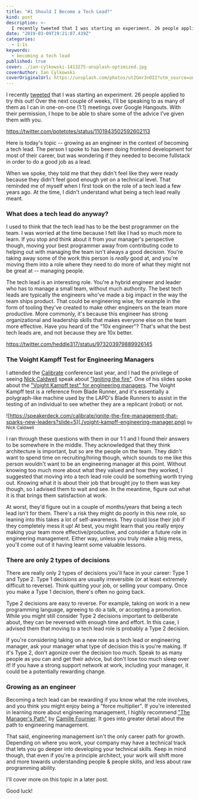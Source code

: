 ```yaml
---
title: "#1 Should I Become a Tech Lead?"
kind: post
description: >-
  I recently tweeted that I was starting an experiment. 26 people applied to try this out! Over the next couple of weeks, I'll be speaking to as many of them as I can in one-on-one (1:1) meetings over Google Hangouts. With their permission, I hope to be able to share some of the advice I've given them with you. Here is today's topic - growing as an engineer in the context of becoming a tech lead.
date: "2019-03-09T19:21:07.439Z"
categories:
  - 1:1s
keywords:
  - becoming a tech lead
published: true
cover: ./ian-cylkowski-1413275-unsplash-optimized.jpg
coverAuthor: Ian Cylkowski
coverOriginalUrl: https://unsplash.com/photos/ut2Gmr3nOII?utm_source=unsplash&utm_medium=referral&utm_content=creditCopyText
---
```


I recently [tweeted](https://twitter.com/potetotes/status/1101943502592602113) that I was starting an experiment. 26 people applied to try this out! Over the next couple of weeks, I'll be speaking to as many of them as I can in one-on-one (1:1) meetings over Google Hangouts. With their permission, I hope to be able to share some of the advice I've given them with you.

https://twitter.com/potetotes/status/1101943502592602113

Here is today's topic -- growing as an engineer in the context of becoming a tech lead. The person I spoke to has been doing frontend development for most of their career, but was wondering if they needed to become fullstack in order to do a good job as a lead.

When we spoke, they told me that they didn't feel like they were ready because they didn't feel good enough yet on a technical level. That reminded me of myself when I first took on the role of a tech lead a few years ago. At the time, I didn't understand what being a tech lead really meant.

### What does a tech lead do anyway?

I used to think that the tech lead has to be the best programmer on the team. I was worried at the time because I felt like I had so much more to learn. If you stop and think about it from your manager's perspective though, moving your best programmer away from contributing code to helping out with managing the team isn't always a good decision. You're taking away some of the work this person is *really* good at, and you're moving them into a role where they need to do more of what they might not be great at -- managing people.

The tech lead is an interesting role. You're a hybrid engineer and leader who has to manage a small team, without much authority. The best tech leads are typically the engineers who've made a big impact in the way the team ships product. That could be engineering wise, for example in the form of tooling they've created to make other engineers on the team more productive. More commonly, it's because this engineer has strong organizational and leadership skills that makes everyone else on the team more effective. Have you heard of the "10x engineer"? That's what the best tech leads are, and not because they are 10x better.

https://twitter.com/heddle317/status/973203979889926145

### The Voight Kampff Test for Engineering Managers

I attended the [Calibrate](https://www.calibratesf.com/) conference last year, and I had the privilege of seeing [Nick Caldwell](https://twitter.com/nickcald) speak about ["Igniting the fire"](https://www.youtube.com/watch?v=URynuPW8fPg&list=PL8iMj9kx_ykSqcV7ro9VJDvE6FsQSMg2N). One of his slides spoke about the ["Voight Kampff test" for engineering managers](https://speakerdeck.com/calibrate/ignite-the-fire-management-that-sparks-new-leaders?slide=5). The Voight Kampff test is a reference from Blade Runner, and it's essentially a polygraph-like machine used by the LAPD's Blade Runners to assist in the testing of an individual to see whether they are a replicant (robot) or not.

![https://speakerdeck.com/calibrate/ignite-the-fire-management-that-sparks-new-leaders?slide=5](./voight-kampff-engineering-manager.png)
<small>by Nick Caldwell</small>

I ran through these questions with them in our 1:1 and I found their answers to be somewhere in the middle. They acknowledged that they think architecture is important, but so are the people on the team. They didn't want to spend time on recruiting/hiring though, which sounds to me like this person wouldn't want to be an engineering manager at this point. Without knowing too much more about what they valued and how they worked, I suggested that moving into a tech lead role could be something worth trying out. Knowing what it is about their job that brought joy to them was key though, so I advised them to wait and see. In the meantime, figure out what it is that brings them satisfaction at work.

At worst, they'd figure out in a couple of months/years that being a tech lead isn't for them. There's a risk they might do poorly in this new role, so leaning into this takes a lot of self-awareness. They could lose their job if they completely mess it up! At best, you might learn that you really enjoy making your team more effective/productive, and consider a future role in engineering management. Either way, unless you truly make a big mess, you'll come out of it having learnt some valuable lessons.

### There are only 2 types of decisions

There are really only 2 types of decisions you'll face in your career: Type 1 and Type 2. Type 1 decisions are usually irreversible (or at least extremely difficult to reverse). Think quitting your job, or selling your company. Once you make a Type 1 decision, there's often no going back.

Type 2 decisions are easy to reverse. For example, taking on work in a new programming language, agreeing to do a talk, or accepting a promotion. While you might still consider Type 2 decisions important to deliberate about, they can be reversed with enough time and effort. In this case, I advised them that moving to a tech lead role is probably a Type 2 decision.

If you're considering taking on a new role as a tech lead or engineering manager, ask your manager what type of decision this is you're making. If it's Type 2, don't agonize over the decision too much. Speak to as many people as you can and get their advice, but don't lose too much sleep over it! If you have a strong support network at work, including your manager, it could be a potentially rewarding change.

### Growing as an engineer

Becoming a tech lead can be rewarding if you know what the role involves, and you think you might enjoy being a "force multiplier". If you're interested in learning more about engineering management, I highly recommend ["The Manager's Path"](https://smile.amazon.com/Managers-Path-Leaders-Navigating-Growth-ebook/dp/B06XP3GJ7F) by [Camille Fournier](https://twitter.com/skamille). It goes into greater detail about the path to engineering management.

That said, engineering management isn't the only career path for growth. Depending on where you work, your company may have a technical track that lets you go deeper into developing your technical skills. Keep in mind though, that even if you're a principle architect, your work will shift more and more towards understanding people & people skills, and less about raw programming ability.

I'll cover more on this topic in a later post.

Good luck!
